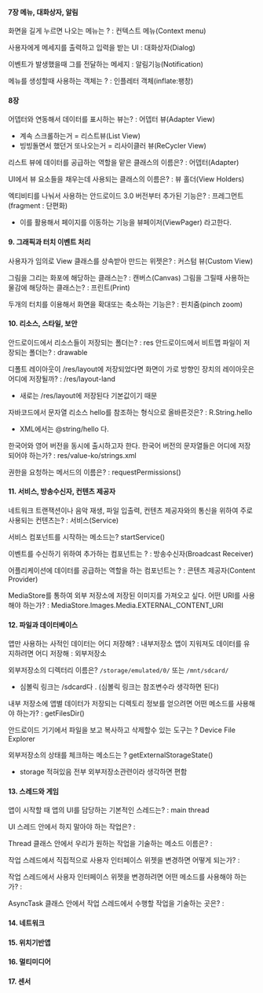 
#### 7장 메뉴, 대화상자, 알림

화면을 길게 누르면 나오는 메뉴는 ?                   : 컨텍스트 메뉴(Context menu)

사용자에게 메세지를 출력하고 입력을 받는 UI   : 대화상자(Dialog)

이벤트가 발생했을때 그를 전달하는 메세지        : 알림기능(Notification)

메뉴를 생성할때 사용하는 객체는 ?                     : 인플레터 객체(inflate:팽창)


#### 8장 

어뎁터와 연동해서 데이터를 표시하는 뷰는?    : 어뎁터 뷰(Adapter View)
- 계속 스크롤하는거 = 리스트뷰(List View)
- 빙빙돌면서 했던거 또나오는거 = 리사이클러 뷰(ReCycler View)

리스트 뷰에 데이터를 공급하는 역할을 맡은 클래스의 이름은?   : 어뎁터(Adapter)

UI에서 뷰 요소들을 채우는데 사용되는 클래스의 이름은?  : 뷰 홀더(View Holders)

엑티비티를 나눠서 사용하는 안드로이드 3.0 버전부터 추가된 기능은?  : 프레그먼트(fragment : 단편화)
- 이를 활용해서 페이지를 이동하는 기능을 뷰페이저(ViewPager) 라고한다.


#### 9. 그래픽과 터치 이벤트 처리

사용자가 임의로 View 클래스를 상속받아 만드는 위젯은?  : 커스텀 뷰(Custom View)

그림을 그리는 화포에 해당하는 클래스는?  : 캔버스(Canvas)
그림을 그릴때 사용하는 물감에 해당하는 클래스는?  : 프린트(Print)

두개의 터치를 이용해서 화면을 확대또는 축소하는 기능은? : 핀치줌(pinch zoom)


#### 10. 리소스, 스타일, 보안

안드로이드에서 리소스들이 저장되는 폴더는?  : res
안드로이드에서 비트맵 파일이 저장되는 폴더는? : drawable

디폴트 레이아웃이 /res/layout에 저장되었다면 화면이 가로 방향인 장치의 레이아웃은 어디에 저장될까? : /res/layout-land
- 새로는 /res/layout에 저장된다 기본값이기 때문

자바코드에서 문자열 리소스 hello를 참조하는 형식으로 올바른것은?  : R.String.hello
- XML에서는 @string/hello 다.

한국어와 영어 버전을 동시에 출시하고자 한다. 한국어 버전의 문자열들은 어디에 저장되어야 하는가?  : res/value-ko/strings.xml

권한을 요청하는 메서드의 이름은?  : requestPermissions()


#### 11. 서비스, 방송수신자, 컨텐츠 제공자

네트워크 트랜잭션이나 음악 재생, 파일 입출력, 컨텐츠 제공자와의 통신을 위하여 주로 사용되는 컨텐츠는?  : 서비스(Service)

서비스 컴포넌트를 시작하는 메소드는?    startService()

이벤트를 수신하기 위하여 추가하는 컴포넌트는 ?  : 방송수신자(Broadcast Receiver)

어플리케이션에 데이터를 공급하는 역할을 하는 컴포넌트는 ?   : 콘텐츠 제공자(Content Provider)

MediaStore를 통하여 외부 저장소에 저장된 이미지를 가져오고 싶다. 어떤 URI를 사용해야 하는가?   :  MediaStore.Images.Media.EXTERNAL_CONTENT_URI



#### 12. 파일과 데이터베이스

앱만 사용하는 사적인 데이터는 어디 저장해?      : 내부저장소
앱이 지워져도 데이터를 유지하려면 어디 저장해    : 외부저장소

외부저장소의 디렉터리 이름은? `/storage/emulated/0/` 또는 `/mnt/sdcard/`
- 심볼릭 링크는 /sdcard다 . (심볼릭 링크는 참조변수라 생각하면 된다)

내부 저장소에 앱별 데이터가 저장되는 디렉토리 정보를 얻으려면 어떤 메소드를 사용해야 하는가?  : getFilesDir()

안드로이드 기기에서 파일을 보고 복사하고 삭제할수 있는 도구는 ?    Device File Explorer

외부저장소의 상태를 체크하는 메소드는 ?    getExternalStorageState()
- storage 적혀있음 전부 외부저장소관련이라 생각하면 편함


#### 13. 스레드와 게임

앱이 시작할 때 앱의 UI를 담당하는 기본적인 스레드는?  :   main thread

UI 스레드 안에서 하지 말아야 하는 작업은?  :

Thread 클래스 안에서 우리가 원하는 작업을 기술하는 메소드 이름은?  : 

작업 스레드에서 직접적으로 사용자 인터페이스 위젯을 변경하면 어떻게 되는가?  :

작업 스레드에서 사용자 인터페이스 위젯을 변경하려면 어떤 메소드를 사용해야 하는가?  : 

AsyncTask 클래스 안에서 작업 스레드에서 수행할 작업을 기술하는 곳은?  : 


#### 14. 네트워크


#### 15. 위치기반앱


#### 16. 멀티미디어


#### 17. 센서
